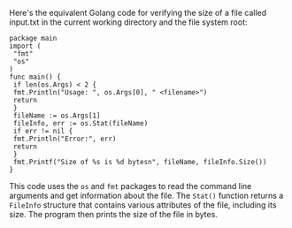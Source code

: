 Here's the equivalent Golang code for verifying the size of a file called input.txt in the current working directory and the file system root:
```
package main
import (
 "fmt"
 "os"
)
func main() {
 if len(os.Args) < 2 {
 fmt.Println("Usage: ", os.Args[0], " <filename>")
 return
 }
 fileName := os.Args[1]
 fileInfo, err := os.Stat(fileName)
 if err != nil {
 fmt.Println("Error:", err)
 return
 }
 fmt.Printf("Size of %s is %d bytesn", fileName, fileInfo.Size())
}
```
This code uses the `os` and `fmt` packages to read the command line arguments and get information about the file. The `Stat()` function returns a `FileInfo` structure that contains various attributes of the file, including its size. The program then prints the size of the file in bytes.


